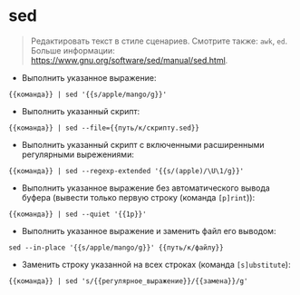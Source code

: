 # sed

> Редактировать текст в стиле сценариев.
> Смотрите также: `awk`, `ed`.
> Больше информации: <https://www.gnu.org/software/sed/manual/sed.html>.

- Выполнить указанное выражение:

`{{команда}} | sed '{{s/apple/mango/g}}'`

- Выполнить указанный скрипт:

`{{команда}} | sed --file={{путь/к/скрипту.sed}}`

- Выполнить указанный скрипт с включенными расширенными регулярными вырежениями:

`{{команда}} | sed --regexp-extended '{{s/(apple)/\U\1/g}}'`

- Выполнить указанное выражение без автоматического вывода буфера (вывести только первую строку (команда `[p]rint`)):

`{{команда}} | sed --quiet '{{1p}}'`

- Выполнить указанное выражение и заменить файл его выводом:

`sed --in-place '{{s/apple/mango/g}}' {{путь/к/файлу}}`

- Заменить строку указанной на всех строках (команда `[s]ubstitute`):

`{{команда}} | sed 's/{{регулярное_выражение}}/{{замена}}/g'`
